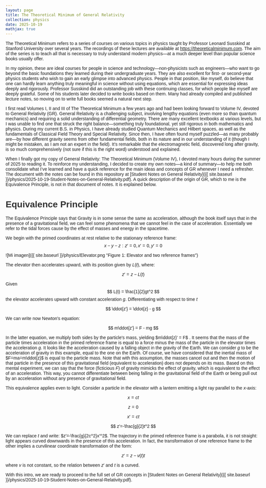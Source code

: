 ```yaml
---
layout: page
title: The Theoretical Minimum of General Relativity
collection: physics
date: 2025-10-19
mathjax: true
---
```


<script type="text/x-mathjax-config">
  window.MathJax = {
    tex: {
      inlineMath: [['$', '$'], ['\\(', '\\)']],  // Explicitly enable $ for inline
      displayMath: [['$$', '$$'], ['\\[', '\\]']],  // Support both for display
      processEscapes: true,  // Handle backslashes correctly
      tags: 'ams',  // AMS extensions for advanced LaTeX
      packages: { '[+]': ['ams', 'noerrors', 'noundefined'] }  // Load required packages
    },
    options: {
      ignoreHtmlClass: 'tex2jax_ignore|mathjax_ignore|document',
      processHtmlClass: 'tex2jax_process|mathjax_process|math|output_area',
      renderActions: {
        find: [2000000, 'findMath', false],  // Prioritize math detection
        findScript: [10, 'findScript', false]  // Handle Kramdown-generated <script> tags
      }
    },
    loader: { load: ['[tex]/ams', '[tex]/noerrors'] },
    startup: {
      ready: () => {
        MathJax.startup.defaultReady();
        MathJax.typesetPromise();  // Force immediate reprocessing
      }
    }
  };
</script>
<script id="MathJax-script" async src="https://cdn.jsdelivr.net/npm/mathjax@3/es5/tex-mml-chtml.js"></script>


<style>
  body { font-family: Arial, sans-serif; max-width: 800px; margin: 0 auto; padding: 20px; }
  h1, h2 { color: #333; }
</style>


The Theoretical Minimum refers to a series of courses on various topics in physics taught by Professor Leonard Susskind at Stanford University over several years. The recordings of these lectures are available at https://theoreticalminimum.com. The aim of the series is to teach all that is necessary to truly understand modern physics—at a much deeper level than popular science books usually offer.

In my opinion, these are ideal courses for people in science and technology—non-physicists such as engineers—who want to go beyond the basic foundations they learned during their undergraduate years. They are also excellent for first- or second-year physics students who wish to gain an early glimpse into advanced physics. People in that position, like myself, do believe that one can hardly learn anything truly meaningful in science without using equations, which are essential for expressing ideas deeply and rigorously. Professor Susskind did an outstanding job with these continuing classes, for which people like myself are deeply grateful. Some of his students later decided to write books based on them. Many had already compiled and published lecture notes, so moving on to write full books seemed a natural next step.

I first read Volumes I, II and III of The Theoretical Minimum a few years ago and had been looking forward to Volume IV, devoted to General Relativity (GR).
General Relativity is a challenging subject, involving lengthy equations (even more so than quantum mechanics) and requiring a solid understanding of differential geometry. There are many excellent textbooks at various levels, but I was unable to find one that struck the right balance—something truly foundational, yet still rigorous in both mathematics and physics. During my current B.S. in Physics, I have already studied Quantum Mechanics and Hilbert spaces, as well as the fundamentals of Classical Field Theory and Special Relativity. Since then, I have often found myself puzzled—as many probably are—by how different gravity seems from other fundamental fields, both in its nature and in our understanding of it (though I might be mistaken, as I am not an expert in the field). It’s remarkable that the electromagnetic field, discovered long after gravity, is so much comprehensively (not sure if this is the right word) understood and explained.

When I finally got my copy of General Relativity: The Theoretical Minimum (Volume IV), I devoted many hours during the summer of 2025 to reading it. To reinforce my understanding, I decided to create my own notes—a kind of summary—to help me both consolidate what I’ve learned and have a quick reference for the main ideas and concepts of GR whenever I need a refresher. The document with the notes can be found in this repository at [Student Notes on General Relativity]({{ site.baseurl }}/physics/2025-10-19-Student-Notes-on-General-Relativity.pdf). A quick description of the origin of GR, which to me is the Equivalence Principle, is not in that document of notes. It is explained below.


# Equivalence Principle

The Equivalence Principle says that Gravity is in some sense the same as acceleration, although the book itself says that in the presence of a gravitational field, we can feel some phenomena that we cannot feel in the case of acceleration. Essentially we refer to the tidal forces cause by the effect of masses and energy in the spacetime.

We begin with the primed coordinates at rest relative to the stationary reference frame:
$$
x-y-z: z' = 0, x' = 0, y' = 0
$$

![Mi imagen]({{ site.baseurl }}/physics/Elevator.png "Figure 1: Elevator and two reference frames")

The elevator then accelerates upward, with its position given by $L(t)$, where:

$$
z' = z - L(t)
$$

Given 
$$
L(t) = \frac{1}{2}gt^2
$$
the elevator accelerates upward with constant acceleration *g*. Differentiating with respect to time *t*

$$
\ddot{z'} = \ddot{z} - g
$$

We can write now Newton's equation:

$$
m\ddot{z'} = F - mg
$$

In the latter equation, we multiply both sides by the particle's mass, yielding 
$m\ddot{z}' = F$
. It seems that the mass of the particle times acceleration in the primed reference frame is equal to a force minus the mass of the particle in the elevator times the acceleration $g$. It looks like the acceleration caused by a falling object in the gravity of the Earth. We can consider $g$ to be the acceleration of gravity in this example, equal to the one on the Earth. Of course, we have considered that the inertial mass of $F=ma=m\ddot{z}$ is equal to the particle mass. Note that with this assumption, the masses cancel out and then the motion of that particle in the presence of this gravitational field (equivalent to acceleration) does not depends on its mass. Based on this mental experiment, we can say that the force (ficticious $F$) of gravity mimicks the effect of gravity, which is equivalent to the effect of an acceleration. This way, you cannot differentiate between being falling in the gravitational field of the Earth or being pull out by an acceleration without any presence of gravitational field. 

This equivalence applies even to light. Consider a particle in the elevator with a lantern emitting a light ray parallel to the $x$-axis:

$$
x=ct
$$

$$
z=0
$$

$$
x'=ct
$$

$$
z'=-\frac{g}{2}t^2
$$

We can replace $t$ and write: $z'=-\frac{g}{2c^2}x'^2$. The trajectory in the primed reference frame is a parabola, it is not straight: light appears curved downwards in the presence of this acceleration. In fact, the transformation of one reference frame to the other implies a curvilinear coordinate transformation of the form:

$$
z'=z - v(t)t
$$

where $v$ is not constant, so the relation between $z'$ and $t$ is a curved. 

With this intro, we are ready to proceed to the full set of GR concepts in [Student Notes on General Relativity]({{ site.baseurl }}/physics/2025-10-19-Student-Notes-on-General-Relativity.pdf).





